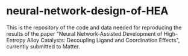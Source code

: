 # neural-network-design-of-HEA

This is the repository of the code and data needed for reproducing the results of the paper "Neural Network-Assisted Development of High-Entropy Alloy Catalysts: Decoupling Ligand and Coordination Effects", currently submitted to Matter.
